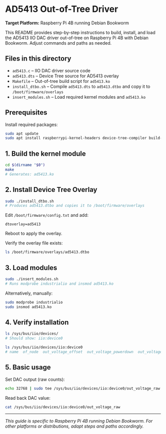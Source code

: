 # AD5413 Out-of-Tree Driver

**Target Platform:** Raspberry Pi 4B running Debian Bookworm

This README provides step-by-step instructions to build, install, and load the AD5413 IIO DAC driver out-of-tree on Raspberry Pi 4B with Debian Bookworm. Adjust commands and paths as needed.

## Files in this directory

* `ad5413.c` – IIO DAC driver source code
* `ad5413.dts` – Device Tree source for AD5413 overlay
* `Makefile` – Out-of-tree build script for `ad5413.ko`
* `install_dtbo.sh` – Compile `ad5413.dts` to `ad5413.dtbo` and copy it to `/boot/firmware/overlays`
* `insert_modules.sh` – Load required kernel modules and `ad5413.ko`

## Prerequisites

Install required packages:

```bash
sudo apt update
sudo apt install raspberrypi-kernel-headers device-tree-compiler build-essential
```

## 1. Build the kernel module

```bash
cd $(dirname "$0")
make
# Generates: ad5413.ko
```

## 2. Install Device Tree Overlay

```bash
sudo ./install_dtbo.sh
# Produces ad5413.dtbo and copies it to /boot/firmware/overlays
```

Edit `/boot/firmware/config.txt` and add:

```text
dtoverlay=ad5413
```

Reboot to apply the overlay.

Verify the overlay file exists:

```bash
ls /boot/firmware/overlays/ad5413.dtbo
```

## 3. Load modules

```bash
sudo ./insert_modules.sh
# Runs modprobe industrialio and insmod ad5413.ko
```

Alternatively, manually:

```bash
sudo modprobe industrialio
sudo insmod ad5413.ko
```

## 4. Verify installation

```bash
ls /sys/bus/iio/devices/
# Should show: iio:device0

ls /sys/bus/iio/devices/iio:device0
# name  of_node  out_voltage_offset  out_voltage_powerdown  out_voltage_raw  out_voltage_scale  power  subsystem  uevent  waiting_for_supplier
```

## 5. Basic usage

Set DAC output (raw counts):

```bash
echo 32768 | sudo tee /sys/bus/iio/devices/iio:device0/out_voltage_raw
```

Read back DAC value:

```bash
cat /sys/bus/iio/devices/iio:device0/out_voltage_raw
```

---

*This guide is specific to Raspberry Pi 4B running Debian Bookworm. For other platforms or distributions, adapt steps and paths accordingly.*
